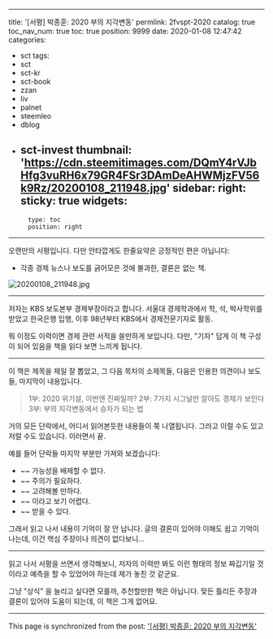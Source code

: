 
---
title: '[서평] 박종훈: 2020 부의 지각변동'
permlink: 2fvspt-2020
catalog: true
toc_nav_num: true
toc: true
position: 9999
date: 2020-01-08 12:47:42
categories:
- sct
tags:
- sct
- sct-kr
- sct-book
- zzan
- liv
- palnet
- steemleo
- dblog
- sct-invest
thumbnail: 'https://cdn.steemitimages.com/DQmY4rVJbHfg3vuRH6x79GR4FSr3DAmDeAHWMjzFV56k9Rz/20200108_211948.jpg'
sidebar:
    right:
        sticky: true
widgets:
    -
        type: toc
        position: right
---


오랜만의 서평입니다. 다만 안타깝게도 한줄요약은 긍정적인 편은 아닙니다:

* 각종 경제 뉴스나 보도를 긁어모은 것에 불과한, 결론은 없는 책.

![20200108_211948.jpg](https://cdn.steemitimages.com/DQmY4rVJbHfg3vuRH6x79GR4FSr3DAmDeAHWMjzFV56k9Rz/20200108_211948.jpg)
<br>

---

저자는 KBS 보도본부 경제부장이라고 합니다. 서울대 경제학과에서 학, 석, 박사학위를 받았고 한국은행 입행, 이후 98년부터 KBS에서 경제전문기자로 활동.

뭐 이정도 이력이면 경제 관련 서적을 쓸만하게 보입니다. 다만, "기자" 답게 이 책 구성이 되어 있음을 책을 읽다 보면 느끼게 됩니다.

---

이 책은 제목을 제일 잘 뽑았고, 그 다음 목차의 소제목들, 다음은 인용한 의견이나 보도들, 마지막이 내용입니다.

>1부: 2020 위기설, 이번엔 진짜일까?
>2부: 7가지 시그널만 알아도 경제가 보인다
> 3부: 부의 지각변동에서 승자가 되는 법

거의 모든 단락에서, 어디서 읽어본듯한 내용들이 쭉 나열됩니다. 그러고 이럴 수도 있고 저럴 수도 있습니다. 이러면서 끝. 

예를 들어 단락들 마지막 부분만 가져와 보겠습니다:

* ~~ 가능성을 배제할 수 없다.
* ~~ 주의가 필요하다.
* ~~ 고려해볼 만하다.
* ~~ 이라고 보기 어렵다.
* ~~ 받을 수 있다.

그래서 읽고 나서 내용이 기억이 잘 안 납니다. 글의 결론이 있어야 이해도 쉽고 기억이 나는데, 이건 핵심 주장이나 의견이 없다보니...

---

읽고 나서 서평을 쓰면서 생각해보니, 저자의 이력만 봐도 이런 형태의 정보 짜깁기일 것이라고 예측을 할 수 있었어야 하는데 제가 놓친 것 같군요.

그냥 "상식" 을 늘리고 싶다면 모를까, 추천할만한 책은 아닙니다. 맞든 틀리든 주장과 결론이 있어야 도움이 되는데, 이 책은 그게 없어요.

- - -

This page is synchronized from the post: ['[서평] 박종훈: 2020 부의 지각변동'](https://steemit.com/@glory7/2fvspt-2020)
